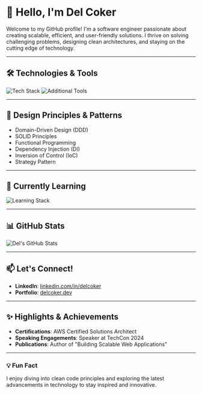 
# 👋 Hello, I'm Del Coker

Welcome to my GitHub profile! I'm a software engineer passionate about creating scalable, efficient, and user-friendly solutions. I thrive on solving challenging problems, designing clean architectures, and staying on the cutting edge of technology.

---

## 🛠️ Technologies & Tools

<p align="left">
  <img src="https://skillicons.dev/icons?i=python,java,javascript,typescript,html,css,php,react,nextjs,spring,mysql,mssql,aws,docker,git,github,vscode,figma,graphql,kubernetes,heroku,materialui,linux,postman" alt="Tech Stack" />
  <img src="https://skillicons.dev/icons?i=azure,hibernate,maven,selenium,flask,postgres" alt="Additional Tools" />
</p>

---

## 🎨 Design Principles & Patterns

- Domain-Driven Design (DDD)
- SOLID Principles
- Functional Programming
- Dependency Injection (DI)
- Inversion of Control (IoC)
- Strategy Pattern

---

## 🌱 Currently Learning

<p align="left">
  <img src="https://skillicons.dev/icons?i=graphql,ts,kubernetes" alt="Learning Stack" />
</p>

---

## 📊 GitHub Stats

<p align="left">
  <img src="https://github-readme-stats.vercel.app/api?username=delcoker&show_icons=true&theme=radical" alt="Del's GitHub Stats" />
</p>

---

## 📫 Let's Connect!

- **LinkedIn**: [linkedin.com/in/delcoker](https://linkedin.com/in/delcoker)
- **Portfolio**: [delcoker.dev](https://delcoker.dev)

---

## ✨ Highlights & Achievements

- **Certifications**: AWS Certified Solutions Architect
- **Speaking Engagements**: Speaker at TechCon 2024
- **Publications**: Author of "Building Scalable Web Applications"

---

### 💡 Fun Fact

I enjoy diving into clean code principles and exploring the latest advancements in technology to stay inspired and innovative.
